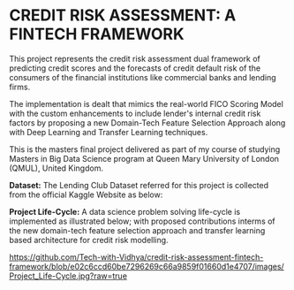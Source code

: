 # CREDIT RISK ASSESSMENT: A FINTECH FRAMEWORK
This project represents the credit risk assessment dual framework of predicting credit scores and the forecasts of credit default risk of the consumers of the financial institutions like commercial banks and lending firms. 

The implementation is dealt that mimics the real-world FICO Scoring Model with the custom enhancements to include lender's internal credit risk factors by proposing a new Domain-Tech Feature Selection Approach along with Deep Learning and Transfer Learning techniques. 

This is the masters final project delivered as part of my course of studying Masters in Big Data Science program at Queen Mary University of London (QMUL), United Kingdom.

**Dataset:**
The Lending Club Dataset referred for this project is collected from the official Kaggle Website as below:

**Project Life-Cycle:**
A data science problem solving life-cycle is implemented as illustrated below; with proposed contributions interms of the new domain-tech feature selection approach and transfer learning based architecture for credit risk modelling.

https://github.com/Tech-with-Vidhya/credit-risk-assessment-fintech-framework/blob/e02c6ccd60be7296269c66a9859f01660d1e4707/images/Project_Life-Cycle.jpg?raw=true

